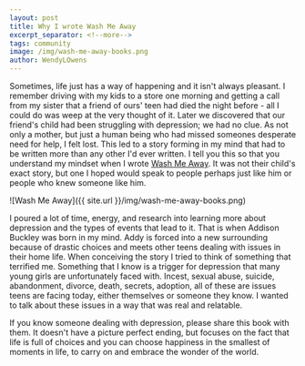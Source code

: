 ```yaml
---
layout: post
title: Why I wrote Wash Me Away
excerpt_separator: <!--more-->
tags: community
image: /img/wash-me-away-books.png
author: WendyLOwens
---
```

Sometimes, life just has a way of happening and it isn't always pleasant. I remember driving with my kids to a store one morning and getting a call from my sister that a friend of ours' teen had died the night before - all I could do was weep at the very thought of it. Later we discovered that our friend's child had been struggling with depression; we had no clue. As not only a mother, but just a human being who had missed someones desperate need for help, I felt lost. This led to a story forming in my mind that had to be written more than any other I'd ever written. I tell you this so that you understand my mindset when I wrote [Wash Me Away](http://wendyowensbooks.com/books/wash-me-away). It was not their child's exact story, but one I hoped would speak to people perhaps just like him or people who knew someone like him.

![Wash Me Away]({{ site.url }}/img/wash-me-away-books.png)
<!--more-->
I poured a lot of time, energy, and research into learning more about depression and the types of events that lead to it. That is when Addison Buckley was born in my mind. Addy is forced into a new surrounding because of drastic choices and meets other teens dealing with issues in their home life. When conceiving the story I tried to think of something that terrified me. Something that I know is a trigger for depression that many young girls are unfortunately faced with. Incest, sexual abuse, suicide, abandonment, divorce, death, secrets, adoption, all of these are issues teens are facing today, either themselves or someone they know. I wanted to talk about these issues in a way that was real and relatable.

If you know someone dealing with depression, please share this book with them. It doesn't have a picture perfect ending, but focuses on the fact that life is full of choices and you can choose happiness in the smallest of moments in life, to carry on and embrace the wonder of the world.
